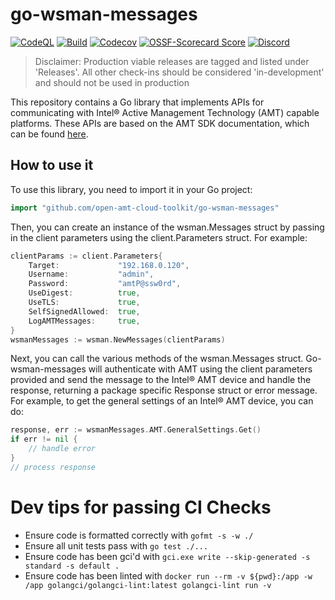 # go-wsman-messages

[![CodeQL](https://img.shields.io/github/actions/workflow/status/open-amt-cloud-toolkit/go-wsman-messages/codeql-analysis.yml?style=for-the-badge&label=CodeQL&logo=github)](https://github.com/open-amt-cloud-toolkit/go-wsman-messages/actions/workflows/codeql-analysis.yml)
[![Build](https://img.shields.io/github/actions/workflow/status/open-amt-cloud-toolkit/go-wsman-messages/ci.yml?style=for-the-badge&logo=github)](https://github.com/open-amt-cloud-toolkit/go-wsman-messages/actions/workflows/ci.yml)
[![Codecov](https://img.shields.io/codecov/c/github/open-amt-cloud-toolkit/go-wsman-messages?style=for-the-badge&logo=codecov)](https://app.codecov.io/gh/open-amt-cloud-toolkit/go-wsman-messages)
[![OSSF-Scorecard Score](https://img.shields.io/ossf-scorecard/github.com/open-amt-cloud-toolkit/go-wsman-messages?style=for-the-badge&label=OSSF%20Score)](https://api.securityscorecards.dev/projects/github.com/open-amt-cloud-toolkit/go-wsman-messages)
[![Discord](https://img.shields.io/discord/1063200098680582154?style=for-the-badge&label=Discord&logo=discord&logoColor=white&labelColor=%235865F2&link=https%3A%2F%2Fdiscord.gg%2GQPTaAuR2f)](https://discord.gg/GQPTaAuR2f)


> Disclaimer: Production viable releases are tagged and listed under 'Releases'.  All other check-ins should be considered 'in-development' and should not be used in production

This repository contains a Go library that implements APIs for communicating with Intel® Active Management Technology (AMT) capable platforms. These APIs are based on the AMT SDK documentation, which can be found [here](https://software.intel.com/content/www/us/en/develop/articles/intel-active-management-technology-software-development-kit-sdk.html).

## How to use it

To use this library, you need to import it in your Go project:
``` go
import "github.com/open-amt-cloud-toolkit/go-wsman-messages"
```

Then, you can create an instance of the wsman.Messages struct by passing in the client parameters using the client.Parameters struct. For example:

```go
clientParams := client.Parameters{
    Target:             "192.168.0.120",
    Username:           "admin",
    Password:           "amtP@ssw0rd",
    UseDigest:          true,
    UseTLS:             true,
    SelfSignedAllowed:  true,
    LogAMTMessages:     true,
}
wsmanMessages := wsman.NewMessages(clientParams)
```

Next, you can call the various methods of the wsman.Messages struct.  Go-wsman-messages will authenticate with AMT using the client parameters provided and send the message to the Intel® AMT device and handle the response, returning a package specific Response struct or error message.  For example, to get the general settings of an Intel® AMT device, you can do:

```go
response, err := wsmanMessages.AMT.GeneralSettings.Get()
if err != nil {
    // handle error
}
// process response
```

# Dev tips for passing CI Checks

- Ensure code is formatted correctly with `gofmt -s -w ./` 
- Ensure all unit tests pass with `go test ./...`
- Ensure code has been gci'd with `gci.exe write --skip-generated -s standard -s default .`
- Ensure code has been linted with `docker run --rm -v ${pwd}:/app -w /app golangci/golangci-lint:latest golangci-lint run -v`
